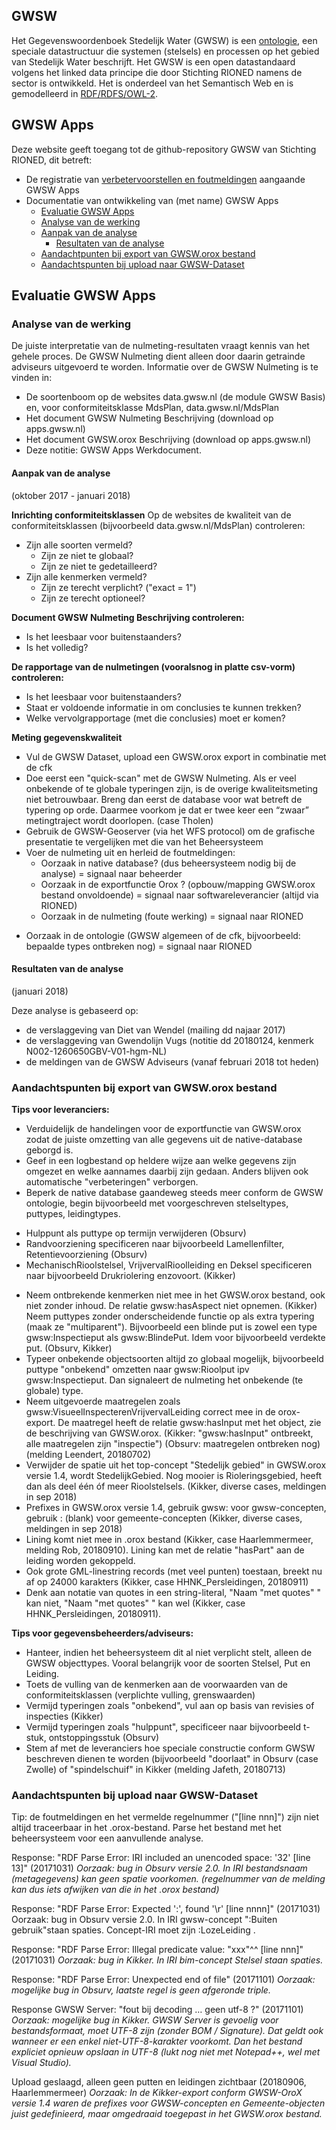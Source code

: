 ## GWSW ##
Het Gegevenswoordenboek Stedelijk Water (GWSW) is een [ontologie](https://nl.wikipedia.org/wiki/Ontologie_(informatica)), een speciale datastructuur die systemen (stelsels) en processen op het gebied van Stedelijk Water beschrijft. 
Het GWSW is een open datastandaard volgens het linked data principe die door Stichting RIONED namens de sector is ontwikkeld. 
Het is onderdeel van het Semantisch Web en is gemodelleerd in [RDF/RDFS/OWL-2](https://en.wikipedia.org/wiki/Resource_Description_Framework).

## GWSW Apps ##
Deze website geeft toegang tot de github-repository GWSW van Stichting RIONED, dit betreft: 
- De registratie van [verbetervoorstellen en foutmeldingen](https://github.com/StichtingRIONED/GWSW/issues) aangaande GWSW Apps 
- Documentatie van ontwikkeling van (met name) GWSW Apps 
	- [Evaluatie GWSW Apps](#evaluatie-gwsw-apps)
  	- [Analyse van de werking](#analyse-van-de-werking)
  	- [Aanpak van de analyse](#aanpak-van-de-analyse)
		- [Resultaten van de analyse](#resultaten-van-de-analyse)
	- [Aandachtpunten bij export van GWSW.orox bestand](#aandachtspunten-bij-export-van-gwsworox-bestand)
	- [Aandachtspunten bij upload naar GWSW-Dataset](#aandachtspunten-bij-upload-naar-gwsw-dataset)

## Evaluatie GWSW Apps ##
### Analyse van de werking ###
De juiste interpretatie van de nulmeting-resultaten vraagt kennis van het gehele proces. De GWSW Nulmeting dient alleen door daarin getrainde adviseurs uitgevoerd te worden.
Informatie over de GWSW Nulmeting is te vinden in:

* De soortenboom op de websites data.gwsw.nl (de module GWSW Basis) en, voor conformiteitsklasse MdsPlan, data.gwsw.nl/MdsPlan
* Het document GWSW Nulmeting Beschrijving (download op apps.gwsw.nl)
* Het document GWSW.orox Beschrijving (download op apps.gwsw.nl)
* Deze notitie: GWSW Apps Werkdocument. 

#### Aanpak van de analyse ####
(oktober 2017 - januari 2018)

**Inrichting conformiteitsklassen**
Op de websites de kwaliteit van de conformiteitsklassen (bijvoorbeeld data.gwsw.nl/MdsPlan) controleren:
* Zijn alle soorten vermeld?
	- Zijn ze niet te globaal?
	- Zijn ze niet te gedetailleerd?
* Zijn alle kenmerken vermeld?
	- Zijn ze terecht verplicht? ("exact = 1")
	- Zijn ze terecht optioneel?

**Document GWSW Nulmeting Beschrijving controleren:**
* Is het leesbaar voor buitenstaanders?
* Is het volledig?
	
**De rapportage van de nulmetingen (vooralsnog in platte csv-vorm) controleren:**
* Is het leesbaar voor buitenstaanders?
* Staat er voldoende informatie in om conclusies te kunnen trekken?
* Welke vervolgrapportage (met die conclusies) moet er komen?

**Meting gegevenskwaliteit**
* Vul de GWSW Dataset, upload een GWSW.orox export in combinatie met de cfk
* Doe eerst een "quick-scan" met de GWSW Nulmeting. Als er veel onbekende of te globale typeringen zijn, is de overige kwaliteitsmeting niet betrouwbaar. Breng dan eerst de database voor wat betreft de typering op orde. Daarmee voorkom je dat er twee keer een “zwaar” metingtraject wordt doorlopen. (case Tholen)
* Gebruik de GWSW-Geoserver (via het WFS protocol) om de grafische presentatie te vergelijken met die van het Beheersysteem
* Voer de nulmeting uit en herleid de foutmeldingen:
	- Oorzaak in native database? (dus beheersysteem nodig bij de analyse) = signaal naar beheerder
	- Oorzaak in de exportfunctie Orox ? (opbouw/mapping GWSW.orox bestand onvoldoende)  = signaal naar softwareleverancier (altijd via RIONED)
	- Oorzaak in de nulmeting (foute werking) = signaal naar RIONED

- Oorzaak in de ontologie (GWSW algemeen of de cfk, bijvoorbeeld: bepaalde types ontbreken nog) = signaal naar RIONED

#### Resultaten van de analyse ####
(januari 2018)
 
Deze analyse is gebaseerd op:
* de verslaggeving van Diet van Wendel (mailing dd najaar 2017) 
* de verslaggeving van Gwendolijn Vugs (notitie dd 20180124, kenmerk N002-1260650GBV-V01-hgm-NL)
* de meldingen van de GWSW Adviseurs (vanaf februari 2018 tot heden)

### Aandachtspunten bij export van GWSW.orox bestand ###
**Tips voor leveranciers:**
* Verduidelijk de handelingen voor de exportfunctie van GWSW.orox zodat de juiste omzetting van alle gegevens uit de native-database geborgd is.
* Geef in een logbestand op heldere wijze aan welke gegevens zijn omgezet en welke aannames daarbij zijn gedaan. Anders blijven ook automatische "verbeteringen" verborgen.
* Beperk de native database gaandeweg steeds meer conform de GWSW ontologie, begin bijvoorbeeld met voorgeschreven stelseltypes, puttypes, leidingtypes.
- Hulppunt als puttype op termijn verwijderen (Obsurv)
- Randvoorziening specificeren naar bijvoorbeeld Lamellenfilter, Retentievoorziening (Obsurv)
- MechanischRioolstelsel, VrijvervalRioolleiding en Deksel specificeren naar bijvoorbeeld Drukriolering enzovoort. (Kikker)
* Neem ontbrekende kenmerken niet mee in het GWSW.orox bestand, ook niet zonder inhoud. De relatie gwsw:hasAspect niet opnemen. (Kikker)
 Neem puttypes zonder onderscheidende functie op als extra typering (maak ze "multiparent"). Bijvoorbeeld een blinde put is zowel een type gwsw:Inspectieput als gwsw:BlindePut. Idem voor bijvoorbeeld verdekte put. (Obsurv, Kikker)
* Typeer onbekende objectsoorten altijd zo globaal mogelijk, bijvoorbeeld puttype "onbekend" omzetten naar gwsw:Rioolput ipv gwsw:Inspectieput. Dan signaleert de nulmeting het onbekende (te globale) type.
* Neem uitgevoerde maatregelen zoals gwsw:VisueelInspecterenVrijvervalLeiding correct mee in de orox-export. De maatregel heeft de relatie gwsw:hasInput met het object, zie de beschrijving van GWSW.orox. (Kikker: "gwsw:hasInput" ontbreekt, alle maatregelen zijn "inspectie") (Obsurv: maatregelen ontbreken nog) (melding Leendert, 20180702)
* Verwijder de spatie uit het top-concept "Stedelijk gebied" in GWSW.orox versie 1.4, wordt StedelijkGebied. Nog mooier is Rioleringsgebied, heeft dan als deel één óf meer Rioolstelsels. (Kikker, diverse cases, meldingen in sep 2018)
* Prefixes in GWSW.orox versie 1.4, gebruik gwsw: voor gwsw-concepten, gebruik : (blank) voor gemeente-concepten (Kikker, diverse cases, meldingen in sep 2018) 
* Lining komt niet mee in .orox bestand (Kikker, case Haarlemmermeer, melding Rob, 20180910). Lining kan met de relatie "hasPart" aan de leiding worden gekoppeld.
* Ook grote GML-linestring records (met veel punten) toestaan, breekt nu af op 24000 karakters (Kikker, case HHNK_Persleidingen, 20180911)
* Denk aan notatie van quotes in een string-literal, "Naam "met quotes" " kan niet, "Naam \"met quotes\" " kan wel (Kikker, case HHNK_Persleidingen, 20180911).

**Tips voor gegevensbeheerders/adviseurs:**
* Hanteer, indien het beheersysteem dit al niet verplicht stelt, alleen de GWSW objecttypes. Vooral belangrijk voor de soorten Stelsel, Put en Leiding.
* Toets de vulling van de kenmerken aan de voorwaarden van de conformiteitsklassen (verplichte vulling, grenswaarden)
* Vermijd typeringen zoals "onbekend", vul aan op basis van revisies of inspecties (Kikker)
* Vermijd typeringen zoals "hulppunt", specificeer naar bijvoorbeeld t-stuk, ontstoppingsstuk (Obsurv)
* Stem af met de leveranciers hoe speciale constructie conform GWSW beschreven dienen te worden (bijvoorbeeld "doorlaat" in Obsurv (case Zwolle) of "spindelschuif" in Kikker (melding Jafeth, 20180713)

### Aandachtspunten bij upload naar GWSW-Dataset ###
Tip: de foutmeldingen en het vermelde regelnummer ("[line nnn]") zijn niet altijd traceerbaar in het .orox-bestand. Parse het bestand met het beheersysteem voor een aanvullende analyse.

Response: "RDF Parse Error: IRI included an unencoded space: '32' [line 13]" (20171031)
_Oorzaak: bug in Obsurv versie 2.0. In IRI bestandsnaam (metagegevens) kan geen spatie voorkomen. (regelnummer van de melding kan dus iets afwijken van die in het .orox bestand)_

Response: "RDF Parse Error: Expected ':', found '\r' [line nnnn]" (20171031)
Oorzaak: bug in Obsurv versie 2.0. In IRI gwsw-concept ":Buiten gebruik"staan spaties. Concept-IRI moet zijn :LozeLeiding .

Response: "RDF Parse Error: Illegal predicate value: \"xxx\"^^ [line nnn]" (20171031)
_Oorzaak: bug in Kikker. In IRI bim-concept Stelsel staan spaties._

Response: "RDF Parse Error: Unexpected end of file" (20171101)
_Oorzaak: mogelijke bug in Obsurv, laatste regel is geen afgeronde triple._

Response GWSW Server: "fout bij decoding … geen utf-8 ?" (20171101)
_Oorzaak: mogelijke bug in Kikker. GWSW Server is gevoelig voor bestandsformaat, moet UTF-8 zijn (zonder BOM / Signature). Dat geldt ook wanneer er een enkel niet-UTF-8-karakter voorkomt. Dan het bestand expliciet opnieuw opslaan in UTF-8 (lukt nog niet met Notepad++, wel met Visual Studio)._

Upload geslaagd, alleen geen putten en leidingen zichtbaar (20180906, Haarlemmermeer)
_Oorzaak: In de Kikker-export conform GWSW-OroX versie 1.4 waren de prefixes voor GWSW-concepten en Gemeente-objecten juist gedefinieerd, maar omgedraaid toegepast in het GWSW.orox bestand._


